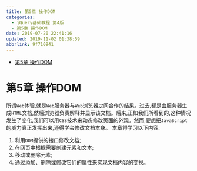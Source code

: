 ```yaml
---
title: 第5章 操作DOM
categories: 
  - jQuery基础教程 第4版
  - 第5章 操作DOM
date: 2019-07-20 22:41:16
updated: 2019-11-02 01:38:59
abbrlink: 9f710941
---
```

- [第5章 操作DOM](/ReadingNotes/9f710941/#第5章-操作DOM)

<!--more-->
<script src="https://cdn.bootcss.com/jquery/3.4.0/jquery.slim.min.js"></script>
<script>$(document).ready(function () {$(".post-body > ul:nth-child(1)").hide();});</script>

<!--end-->
<!--SSTStart-->
# 第5章 操作DOM #
所谓`Web`体验,就是`Web`服务器与`Web`浏览器之间合作的结果。过去,都是由服务器生成`HTML`文档,然后浏览器负责解释并显示该文档。后来,正如我们所看到的,这种情况发生了变化,我们可以用`CSS`技术来动态修改页面的外观。然而,要想把`JavaScript`的威力真正发挥出来,还得学会修改文档本身。
本章将学习以下内容:
1. 利用`DOM`提供的接口修改文档;
2. 在网页中根据需要创建元素和文本;
3. 移动或删除元素;
4. 通过添加、删除或修改它们的属性来实现文档内容的变换。
<!--SSTStop-->



